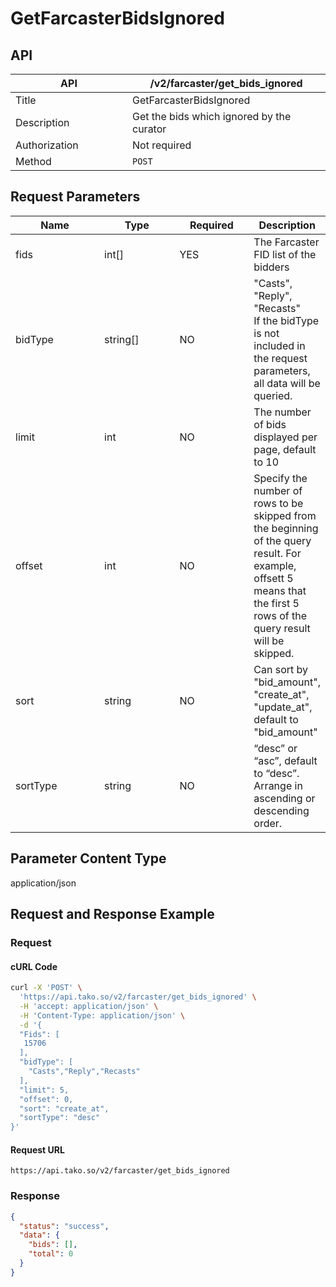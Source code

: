 # GetFarcasterBidsIgnored

## API

<table><thead><tr><th width="171">API</th><th>/v2/farcaster/get_bids_ignored</th></tr></thead><tbody><tr><td>Title</td><td>GetFarcasterBidsIgnored</td></tr><tr><td>Description</td><td>Get the bids which ignored by the curator</td></tr><tr><td>Authorization</td><td>Not required</td></tr><tr><td>Method</td><td><code>POST</code></td></tr></tbody></table>

## Request Parameters

<table><thead><tr><th width="139">Name</th><th width="115">Type</th><th width="110">Required</th><th>Description</th></tr></thead><tbody><tr><td>fids</td><td>int[]</td><td>YES</td><td>The Farcaster FID list of the bidders</td></tr><tr><td>bidType</td><td>string[]</td><td>NO</td><td>"Casts", "Reply", "Recasts"<br>If the bidType is not included in the request parameters, all data will be queried.</td></tr><tr><td>limit</td><td>int</td><td>NO</td><td>The number of bids displayed per page, default to 10</td></tr><tr><td>offset</td><td>int</td><td>NO</td><td>Specify the number of rows to be skipped from the beginning of the query result. For example, offsett 5 means that the first 5 rows of the query result will be skipped.</td></tr><tr><td>sort</td><td>string</td><td>NO</td><td>Can sort by "bid_amount", "create_at", "update_at", default to "bid_amount"</td></tr><tr><td>sortType</td><td>string</td><td>NO</td><td>“desc” or “asc”, default to “desc”. Arrange in ascending or descending order.</td></tr></tbody></table>

## Parameter Content Type

application/json

## Request and Response Example

### Request

#### cURL Code

```bash
curl -X 'POST' \
  'https://api.tako.so/v2/farcaster/get_bids_ignored' \
  -H 'accept: application/json' \
  -H 'Content-Type: application/json' \
  -d '{
  "Fids": [
   15706
  ],
  "bidType": [
    "Casts","Reply","Recasts"
  ],
  "limit": 5,
  "offset": 0,
  "sort": "create_at",
  "sortType": "desc"
}'
```

#### Request URL

`https://api.tako.so/v2/farcaster/get_bids_ignored`

### Response

```json
{
  "status": "success",
  "data": {
    "bids": [],
    "total": 0
  }
}
```

